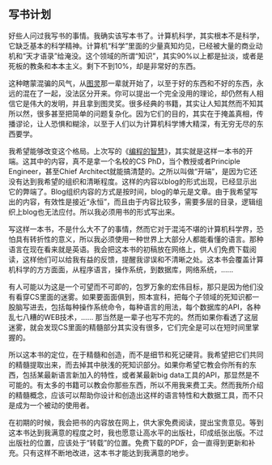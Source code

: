## 写书计划

好些人问过我写书的事情。我确实该写本书了。计算机科学，其实根本不是科学，它缺乏基本的科学精神。计算机“科学”里面的少量真知灼见，已经被大量的商业动机和“天才语录”给淹没。这个领域的所谓“知识”，其实90%以上都是扯淡，或者是死板的教条和本本主义。剩下不到10%，却是非常好的东西。

这种瞎蒙混骗的风气，从[图灵](http://www.yinwang.org/blog-cn/2015/10/18/turing)那一辈就开始了，以至于好的东西和不好的东西，永远的混在了一起，没法区分开来。你可以提出一个完全没用的理论，却仍然有人相信它是伟大的发明，并且拿到图灵奖。很多经典的书籍，其实让人知其然而不知其所以然，很多甚至把简单的问题复杂化。因为它们的目的，其实在于掩盖真相，传播谬论，让人恐惧和糊涂，以至于人们以为计算机科学博大精深，有无穷无尽的东西要学。

我希望能够改变这个格局。上次写的《[编程的智慧](http://www.yinwang.org/blog-cn/2015/11/21/programming-philosophy/)》，其实就是这样一本书的开端。这其中的内容，真不是拿一个名校的CS PhD，当个教授或者Principle Engineer，甚至Chief Architect就能搞清楚的。之所以叫做“开端”，是因为它还没有达到我希望的组织和清晰程度。这样的内容以blog的形式出现，已经显示出它的弊端了。Blog组织内容的方式是按时间，blog的单元是文章。由于我希望写出的内容，有效性是接近“永恒”，而且由于内容比较多，需要多层的目录，逻辑组织上blog也无法应付。所以我必须用书的形式写出来。

写这样一本书，不是什么大不了的事情，然而它对于混沌不堪的计算机科学界，恐怕具有转折性的意义，所以我必须使用一种世界上大部分人都能看懂的语言。那种语言在现在看来就是英语。我会把这本书的初稿放在网络上，供人们免费下载阅读，这样他们可以给我有益的反馈，提醒我谬误和不清晰之处。这本书会覆盖计算机科学的方方面面，从程序语言，操作系统，到数据库，网络系统，……

有人可能以为这是一个可望而不可即的，包罗万象的宏伟目标，那只是因为他们没有看穿CS里面的迷雾。如果要面面俱到，照本宣科，把每个子领域的死知识都一股脑写进去，包括每种操作系统命令，每种语言的用法，每个数据库的API，各种乱七八糟的WEB技术，…… 那当然是一辈子也写不完的。然而如果你看透了这层迷雾，就会发现CS里面的精髓部分其实没有很多，它们完全是可以在短时间里掌握的。

所以这本书的定位，在于精髓和创造，而不是细节和死记硬背。我希望把它们共同的精髓提取出来，而去掉其中肤浅的死知识部分。如果你希望它教会你所有的东西，包括某最新语言新加入的特性，或者某最新big data工具的API，那显然是不可能的。有太多的书籍可以教会你那些东西，所以不用我来费工夫。然而我所介绍的精髓概念，应该可以帮助你设计和创造出这样的语言特性和大数据工具，而不只是成为一个被动的使用者。

在初期的时候，我会把书的内容放在网上，供大家免费阅读，提出宝贵意见。等到这本书达到我满意的程度之时，我也愿意让高水平的出版社，印成纸张出版。不过出版社的位置，应该处于“转载”的位置。免费下载的PDF，会一直得到更新和补充。只有这样不断地改进，这本书才能达到我满意的地步。
